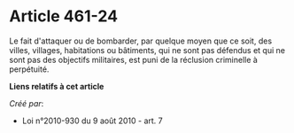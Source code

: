 # Article 461-24

Le fait d'attaquer ou de bombarder, par quelque moyen que ce soit, des villes, villages, habitations ou bâtiments, qui ne
sont pas défendus et qui ne sont pas des objectifs militaires, est puni de la réclusion criminelle à perpétuité.

**Liens relatifs à cet article**

_Créé par_:

  - Loi n°2010-930 du 9 août 2010 - art. 7
